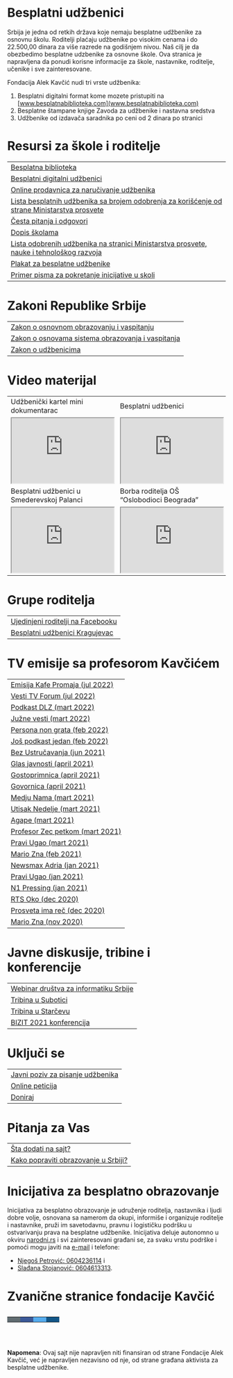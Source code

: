 # Besplatni udžbenici

Srbija je jedna od retkih država koje nemaju besplatne udžbenike za osnovnu školu. Roditelji plaćaju udžbenike po visokim cenama i do 22.500,00 dinara za više razrede na godišnjem nivou. Naš cilj je da obezbedimo besplatne udzbenike za osnovne škole. Ova stranica je napravljena da ponudi korisne informacije za škole, nastavnike, roditelje, učenike i sve zainteresovane. 

Fondacija Alek Kavčić nudi tri vrste udžbenika:

1. Besplatni digitalni format kome mozete pristupiti na [www.besplatnabiblioteka.com](www.besplatnabiblioteka.com)
2. Besplatne štampane knjige Zavoda za udžbenike i nastavna sredstva
3. Udžbenike od izdavača saradnika po ceni od 2 dinara po stranici

# Resursi za škole i roditelje

<table id="table1">
  <tr><td>
   <a href="https://www.besplatnabiblioteka.com/">Besplatna biblioteka</a>
  </td></tr><tr><td>
   <a href="https://www.digitalniudzbenik.com/">Besplatni digitalni udžbenici</a>
  </td></tr><tr><td>
   <a href="https://naruci.fondacijaalekkavcic.org/">Online prodavnica za naručivanje udžbenika</a>
  </td></tr><tr><td>
   <a href="https://www.besplatnabiblioteka.com/knjige/Spisak-udzbenika-Fondacija-Alek-Kavcic.pdf">Lista besplatnih udžbenika sa brojem odobrenja za korišćenje od strane Ministarstva prosvete</a>
  </td></tr><tr><td>
   <a href="https://twitter.com/FondacijaAK/status/1364968116736950273/photo/1">Česta pitanja i odgovori</a>
  </td></tr><tr><td>
   <a href="https://pbs.twimg.com/media/FHN-X3cWYAsW5nM?format=jpg&name=4096x4096">Dopis školama</a>
  </td></tr><tr><td>
   <a href="https://mpn.gov.rs/prosveta/udzbenici/udzbenici-za-osnovnu-skolu/">Lista odobrenih udžbenika na stranici Ministarstva prosvete, nauke i tehnološkog razvoja</a>
  </td></tr><tr><td>
   <a href="https://twitter.com/FondacijaAK/status/1361888953763160069/photo/1">Plakat za besplatne udžbenike</a>
  </td></tr><tr><td>
   <a href="https://twitter.com/FondacijaAK/status/1364014432968351746/photo/1">Primer pisma za pokretanje inicijative u skoli</a>
  </td></tr>
</table>

# Zakoni Republike Srbije

<table id="table1">
  <tr><td>
<a href="https://twitter.com/UsraneMotke/status/1483376279630057473">Zakon o osnovnom obrazovanju i vaspitanju</a> 
  </td></tr>
  <tr><td>
<a href="https://twitter.com/AlekKavcic/status/1387242916989620226">Zakon o osnovama sistema obrazovanja i vaspitanja </a>
  </td></tr>
  <tr><td>
<a href="https://twitter.com/AlekKavcic/status/1376593853118095362/photo/2">Zakon o udžbenicima </a>
  </td></tr>
</table>

# Video materijal

<table id="table1">
  <tr>
   <td style="width:33%;">Udžbenički kartel mini dokumentarac</td>
   <td style="width:33%;">Besplatni udžbenici</td>
  </tr><tr>
   <td style="width:33%;"><iframe width="100%" src="https://www.youtube.com/embed/_GNXB22MS6M"></iframe></td>
   <td style="width:33%;"><iframe width="100%" src="https://www.youtube.com/embed/wlxXpn2Ntjw"></iframe></td>
  </tr><tr>
   <td style="width:33%;">Besplatni udžbenici u Smederevskoj Palanci</td>
   <td style="width:33%;">Borba roditelja OŠ “Oslobodioci Beograda”</td>
  </tr><tr>
   <td style="width:33%;"><iframe width="100%" src="https://www.youtube.com/embed/hQ_8pnr2WUg"></iframe></td>
   <td style="width:33%;"><iframe width="100%" src="https://www.youtube.com/embed/4Qp3hLnBllA"></iframe></td>
  </tr>
</table>


# Grupe roditelja

<table id="table1">
  <tr><td>
   <a href="https://www.facebook.com/groups/966991017583922">Ujedinjeni roditelji na Facebooku</a>
  </td></tr><tr><td>
   <a href="https://www.facebook.com/groups/538632510819966/">Besplatni udžbenici Kragujevac</a>
  </td></tr>
</table>
  
# TV emisije sa profesorom Kavčićem 

<table id="table1">
  <tr><td>
   <a href="https://www.youtube.com/watch?v=3i5sYeEGMD8">Emisija Kafe Promaja (jul 2022) </a>
  </td></tr><tr><td>
   <a href="https://www.youtube.com/watch?v=_hqaNrNpiPA">Vesti TV Forum (jul 2022) </a>
  </td></tr><tr><td>
   <a href="https://www.youtube.com/watch?v=zxaFoprfh8g">Podkast DLZ (mart 2022) </a>
  </td></tr><tr><td>
   <a href="https://www.youtube.com/watch?v=Y8_SK8cy_2Q">Južne vesti (mart 2022) </a>
  </td></tr><tr><td>
   <a href="https://www.youtube.com/watch?v=KERhrfjQNHQ">Persona non grata (feb 2022) </a>
  </td></tr><tr><td>
   <a href="https://www.youtube.com/watch?v=RMbxsWN3O0E">Još podkast jedan (feb 2022) </a>
  </td></tr><tr><td>
   <a href="https://www.youtube.com/watch?v=vEPnGXMaCZ4"> Bez Ustručavanja (jun 2021) </a>
  </td></tr><tr><td>
   <a href="https://www.youtube.com/watch?v=RMbxsWN3O0E"> Glas javnosti (april 2021) </a>
  </td></tr><tr><td>
   <a href="https://radiozlatousti.rs/?p=24925"> Gostoprimnica (april 2021) </a>
  </td></tr><tr><td>
   <a href="https://www.youtube.com/watch?v=KXMHT296ubo"> Govornica (april 2021) </a>
  </td></tr><tr><td>
   <a href="https://www.youtube.com/watch?v=ymOLJ4vdiTQ"> Medju Nama (mart 2021) </a>
  </td></tr><tr><td>
   <a href="https://www.youtube.com/watch?v=_NJ1YOVfzE4"> Utisak Nedelje (mart 2021) </a>
  </td></tr><tr><td>
   <a href="https://www.youtube.com/watch?v=W_U6_wyuUQs"> Agape (mart 2021) </a>
  </td></tr><tr><td>
   <a href="https://www.youtube.com/watch?v=6qiUIepVmE4"> Profesor Zec petkom (mart 2021) </a>
  </td></tr><tr><td>
   <a href="https://media.rtv.rs/sr_lat/pravi-ugao/63576">Pravi Ugao (mart 2021) </a>
  </td></tr><tr><td>
   <a href="https://www.youtube.com/watch?v=KcNoNC0Prhc"> Mario Zna (feb 2021) </a>
  </td></tr><tr><td>
   <a href="https://www.youtube.com/watch?v=jg0BI5VcWnU"> Newsmax Adria (jan 2021) </a>
  </td></tr><tr><td>
   <a href="https://media.rtv.rs/sr_ci/pravi-ugao/61865"> Pravi Ugao (jan 2021) </a>
  </td></tr><tr><td>
   <a href="https://www.youtube.com/watch?v=cPj9m10yMJ4">N1 Pressing (jan 2021)</a>
  </td></tr><tr><td>
   <a href="https://www.youtube.com/watch?v=4o-uRkPom4w"> RTS Oko (dec 2020) </a>
  </td></tr><tr><td>
   <a href="https://www.youtube.com/watch?v=cX3iCMGRAyw"> Prosveta ima reč (dec 2020) </a>
  </td></tr><tr><td>
   <a href="https://www.youtube.com/watch?v=QLrzHMRIcdM"> Mario Zna (nov 2020) </a>
  </td></tr>
</table>

 
# Javne diskusije, tribine i konferencije

<table id="table1">
  <tr><td>
<a href="https://dis.org.rs/sr/2021/03/izvestaj-sa-vebinara-besplatni-udzbenici-za-i-protiv/"> Webinar društva za informatiku Srbije </a>
  </td></tr><tr><td>
<a href="https://soundcloud.com/wwwsuboticacom/tribina-na-temu-besplatnih-udzbenika-fondacija-alek-kavcic "> Tribina u Subotici </a>
  </td></tr><tr><td>
<a href="https://www.youtube.com/watch?v=XUgSr3gStrM">Tribina u Starčevu</a>
  </td></tr><tr><td>
<a href="https://www.youtube.com/watch?v=jgU89jk1YJk&t=22756s">BIZIT 2021 konferencija</a>
  </td></tr>
</table>

# Uključi se

<table id="table1">
  <tr><td>
<a href="https://pbs.twimg.com/media/Ebsdc-MXQAATs50?format=jpg&name=4096x4096">Javni poziv za pisanje udžbenika</a>
  </td></tr><tr><td>
<a href="https://www.ipetitions.com/petition/besplatniudzbenici">Online peticija</a>
  </td></tr><tr><td>
<a href="https://fondacijaalekkavcic.org/doniraj/">Doniraj</a>
  </td></tr>
</table>

  
# Pitanja za Vas

<table id="table1">
  <tr><td>
<a href="https://forms.gle/RP6WoG53Ys4sxmNZ8">Šta dodati na sajt?</a>
  </td></tr><tr><td>
<a href="https://forms.gle/D7QpDCbfCewGhxM98">Kako popraviti obrazovanje u Srbiji?</a>
  </td></tr>
</table>

# Inicijativa za besplatno obrazovanje

Inicijativa za besplatno obrazovanje je udruženje roditelja, nastavnika i ljudi dobre volje, osnovana sa namerom da okupi, informiše i organizuje roditelje i nastavnike, pruži im savetodavnu, pravnu i logističku podršku u ostvarivanju prava na besplatne udžbenike. Inicijativa deluje autonomno u okviru [narodni.rs](www.narodni.rs) i svi zainteresovani građani se, za svaku vrstu podrške i pomoći mogu javiti na <a href = "mailto: office@narodni.rs">e-mail</a> i telefone: 

- <a href="tel:0604236114">Njegoš Petrović: 0604236114</a> i 
- <a href="tel:0604613313">Slađana Stojanović: 0604613313</a>.

# Zvanične stranice fondacije Kavčić

<table id="table1" style="font-size:30px">
  <tr>
   <td style="width:25%; background: #606c71;"><a href="https://fondacijaalekkavcic.org" style="color: white;"  class="fa fa-home"></a></td>
   <td style="width:25%; background: #3B5998;"><a href="https://www.facebook.com/fondacijaalekkavcic" style="color: white;" class="fa fa-facebook"></a></td>
   <td style="width:25%; background: #55ACEE;"><a href="https://twitter.com/FondacijaAK" style="color: white;" class="fa fa-twitter"></a></td>
   <td style="width:25%; background: #125688;"><a href="https://www.instagram.com/fondacijaalekkavcic/" style="color: white;" class="fa fa-instagram"></a></td>
  </tr>
</table>

<br>

**Napomena**: Ovaj sajt nije napravljen niti finansiran od strane Fondacije Alek Kavčić, već je napravljen nezavisno od nje, od strane građana aktivista za besplatne udžbenike.

<br>
